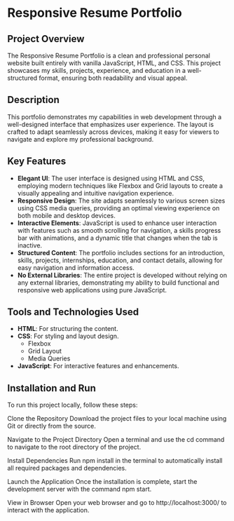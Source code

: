 # Responsive Resume Portfolio

## Project Overview
The Responsive Resume Portfolio is a clean and professional personal website built entirely with vanilla JavaScript, HTML, and CSS. This project showcases my skills, projects, experience, and education in a well-structured format, ensuring both readability and visual appeal.

## Description
This portfolio demonstrates my capabilities in web development through a well-designed interface that emphasizes user experience. The layout is crafted to adapt seamlessly across devices, making it easy for viewers to navigate and explore my professional background.

## Key Features
- **Elegant UI**: The user interface is designed using HTML and CSS, employing modern techniques like Flexbox and Grid layouts to create a visually appealing and intuitive navigation experience.
- **Responsive Design**: The site adapts seamlessly to various screen sizes using CSS media queries, providing an optimal viewing experience on both mobile and desktop devices.
- **Interactive Elements**: JavaScript is used to enhance user interaction with features such as smooth scrolling for navigation, a skills progress bar with animations, and a dynamic title that changes when the tab is inactive.
- **Structured Content**: The portfolio includes sections for an introduction, skills, projects, internships, education, and contact details, allowing for easy navigation and information access.
- **No External Libraries**: The entire project is developed without relying on any external libraries, demonstrating my ability to build functional and responsive web applications using pure JavaScript.

## Tools and Technologies Used
- **HTML**: For structuring the content.
- **CSS**: For styling and layout design.
  - Flexbox
  - Grid Layout
  - Media Queries
- **JavaScript**: For interactive features and enhancements.

## Installation and Run
To run this project locally, follow these steps:

Clone the Repository Download the project files to your local machine using Git or directly from the source.

Navigate to the Project Directory Open a terminal and use the cd command to navigate to the root directory of the project.

Install Dependencies Run npm install in the terminal to automatically install all required packages and dependencies.

Launch the Application Once the installation is complete, start the development server with the command npm start.

View in Browser Open your web browser and go to http://localhost:3000/ to interact with the application.
